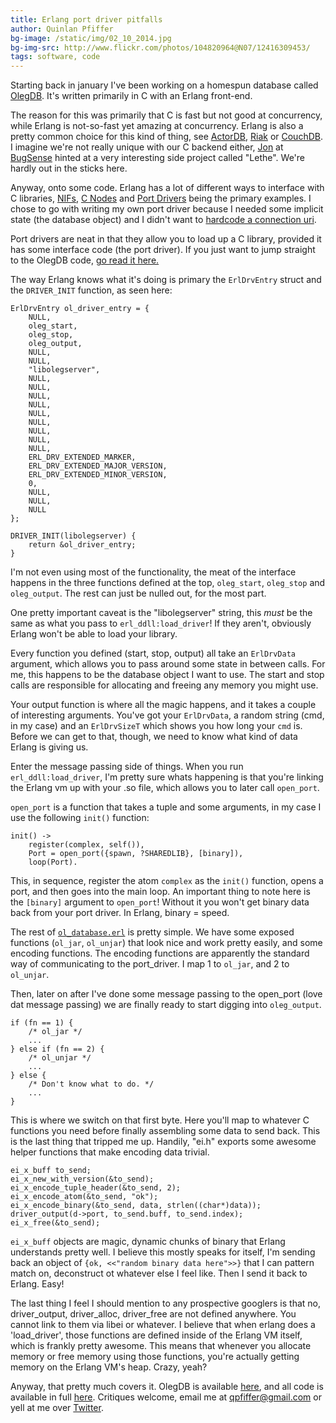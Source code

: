 ```yaml
---
title: Erlang port driver pitfalls
author: Quinlan Pfiffer
bg-image: /static/img/02_10_2014.jpg
bg-img-src: http://www.flickr.com/photos/104820964@N07/12416309453/
tags: software, code
---
```


Starting back in january I've been working on a homespun database called
[OlegDB](https://olegdb.org/). It's written primarily in C with an Erlang
front-end.

The reason for this was primarily that C is fast but not good at concurrency,
while Erlang is not-so-fast yet amazing at concurrency. Erlang is also a pretty
common choice for this kind of thing, see [ActorDB](http://www.actordb.com/),
[Riak](http://basho.com/riak/) or [CouchDB](http://couchdb.apache.org/). I
imagine we're not really unique with our C backend either,
[Jon](https://twitter.com/jonromero) at [BugSense](https://www.bugsense.com/)
hinted at a very interesting side project called "Lethe". We're hardly out in
the sticks here.

Anyway, onto some code. Erlang has a lot of different ways to interface with C
libraries, [NIFs](http://www.erlang.org/doc/tutorial/nif.html), [C Nodes](http://www.erlang.org/doc/tutorial/cnode.html) 
and [Port Drivers](http://www.erlang.org/doc/tutorial/c_portdriver.html) being
the primary examples. I chose to go with writing my own port driver because I
needed some implicit state (the database object) and I didn't want to [hardcode
a connection uri](http://www.erlang.org/doc/man/erl_connect.html).

Port drivers are neat in that they allow you to load up a C library, provided it
has some interface code (the port driver). If you just want to jump straight to
the OlegDB code, [go read it here.](https://github.com/infoforcefeed/Project-Oleg/blob/master/src/port_driver.c)

The way Erlang knows what it's doing is primary the `ErlDrvEntry` struct and the
`DRIVER_INIT` function, as seen here:

````
ErlDrvEntry ol_driver_entry = {
    NULL,
    oleg_start,
    oleg_stop,
    oleg_output,
    NULL,
    NULL,
    "libolegserver",
    NULL,
    NULL,
    NULL,
    NULL,
    NULL,
    NULL,
    NULL,
    NULL,
    NULL,
    ERL_DRV_EXTENDED_MARKER,
    ERL_DRV_EXTENDED_MAJOR_VERSION,
    ERL_DRV_EXTENDED_MINOR_VERSION,
    0,
    NULL,
    NULL,
    NULL
};

DRIVER_INIT(libolegserver) {
    return &ol_driver_entry;
}
````

I'm not even using most of the functionality, the meat of the interface happens
in the three functions defined at the top, `oleg_start`, `oleg_stop` and
`oleg_output`. The rest can just be nulled out, for the most part.

One pretty important caveat is the "libolegserver" string, this _must_ be the
same as what you pass to `erl_ddll:load_driver`! If they aren't, obviously
Erlang won't be able to load your library.

Every function you defined (start, stop, output) all take an `ErlDrvData`
argument, which allows you to pass around some state in between calls. For me,
this happens to be the database object I want to use. The start and stop calls
are responsible for allocating and freeing any memory you might use.

Your output function is where all the magic happens, and it takes a couple of
interesting arguments. You've got your `ErlDrvData`, a random string (cmd, in my
case) and an `ErlDrvSizeT` which shows you how long your `cmd` is. Before we can
get to that, though, we need to know what kind of data Erlang is giving us.

Enter the message passing side of things. When you run `erl_ddll:load_driver`,
I'm pretty sure whats happening is that you're linking the Erlang vm up with
your .so file, which allows you to later call `open_port`.

`open_port` is a function that takes a tuple and some arguments, in my case I
use the following `init()` function:

````
init() ->
    register(complex, self()),
    Port = open_port({spawn, ?SHAREDLIB}, [binary]),
    loop(Port).
````

This, in sequence, register the atom `complex` as the `init()` function, opens a
port, and then goes into the main loop. An important thing to note here is the
`[binary]` argument to `open_port`! Without it you won't get binary data back
from your port driver. In Erlang, binary = speed.

The rest of [`ol_database.erl`](https://github.com/infoforcefeed/Project-Oleg/blob/master/src/ol_database.erl)
is pretty simple. We have some exposed functions (`ol_jar`, `ol_unjar`) that
look nice and work pretty easily, and some encoding functions. The encoding
functions are apparently the standard way of communicating to the port_driver. I
map 1 to `ol_jar`, and 2 to `ol_unjar`.

Then, later on after I've done some message passing to the open_port (love dat
message passing) we are finally ready to start digging into `oleg_output`.

````
if (fn == 1) {
    /* ol_jar */
    ...
} else if (fn == 2) {
    /* ol_unjar */
    ...
} else {
    /* Don't know what to do. */
    ...
}
````

This is where we switch on that first byte. Here you'll map to whatever C
functions you need before finally assembling some data to send back. This is the
last thing that tripped me up. Handily, "ei.h" exports some awesome helper
functions that make encoding data trivial.

````
ei_x_buff to_send;
ei_x_new_with_version(&to_send);
ei_x_encode_tuple_header(&to_send, 2);
ei_x_encode_atom(&to_send, "ok");
ei_x_encode_binary(&to_send, data, strlen((char*)data));
driver_output(d->port, to_send.buff, to_send.index);
ei_x_free(&to_send);
````

`ei_x_buff` objects are magic, dynamic chunks of binary that Erlang understands
pretty well. I believe this mostly speaks for itself, I'm sending back an object
of `{ok, <<"random binary data here">>}` that I can pattern match on,
deconstruct ot whatever else I feel like. Then I send it back to Erlang. Easy!

The last thing I feel I should mention to any prospective googlers is that no,
driver_output, driver_alloc, driver_free are not defined anywhere. You cannot
link to them via libei or whatever. I believe that when erlang does a
'load_driver', those functions are defined inside of the Erlang VM itself, which
is frankly pretty awesome. This means that whenever you allocate memory or free
memory using those functions, you're actually getting memory on the Erlang VM's
heap. Crazy, yeah?

Anyway, that pretty much covers it. OlegDB is available
[here](https://olegdb.org), and all code is available in full
[here](https://github.com/infoforcefeed/Project-Oleg). Critiques welcome, email
me at qpfiffer@gmail.com or yell at me over
[Twitter](https://twitter.com/WAallLy).
